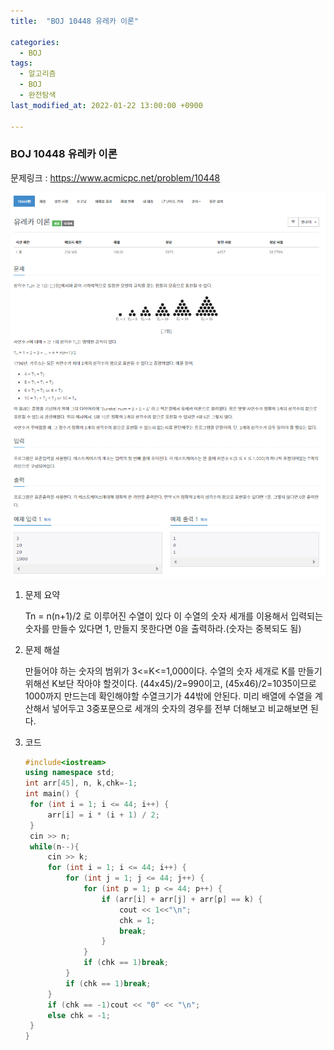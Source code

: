 ```yaml
---
title:  "BOJ 10448 유레카 이론"

categories:
  - BOJ
tags:
  - 알고리즘
  - BOJ
  - 완전탐색
last_modified_at: 2022-01-22 13:00:00 +0900

---
```


### BOJ 10448 유레카 이론

문제링크 : <https://www.acmicpc.net/problem/10448>

![BOJ10448](../images/2022-01-22-BOJ10448/BOJ10448.PNG)

1. 문제 요약

   Tn = n(n+1)/2 로 이루어진 수열이 있다 이 수열의 숫자 세개를 이용해서 입력되는 숫자를 만들수 있다면 1, 만들지 못한다면 0을 출력하라.(숫자는 중복되도 됨)

   

2. 문제 해설

   만들어야 하는 숫자의 범위가 3<=K<=1,000이다. 수열의 숫자 세개로 K를 만들기 위해선 K보단 작아야 할것이다. (44x45)/2=990이고, (45x46)/2=1035이므로 1000까지 만드는데 확인해야할 수열크기가 44밖에 안된다. 미리 배열에 수열을 계산해서 넣어두고 3중포문으로 세개의 숫자의 경우를 전부 더해보고 비교해보면 된다.

   

3. 코드

   ```c++
   #include<iostream>
   using namespace std;
   int arr[45], n, k,chk=-1;
   int main() {
   	for (int i = 1; i <= 44; i++) {
   		arr[i] = i * (i + 1) / 2;
   	}
   	cin >> n;
   	while(n--){
   		cin >> k;
   		for (int i = 1; i <= 44; i++) {
   			for (int j = 1; j <= 44; j++) {
   				for (int p = 1; p <= 44; p++) {
   					if (arr[i] + arr[j] + arr[p] == k) {
   						cout << 1<<"\n";
   						chk = 1;
   						break;
   					}
   				}
   				if (chk == 1)break;
   			}
   			if (chk == 1)break;
   		}
   		if (chk == -1)cout << "0" << "\n";
   		else chk = -1;
   	}
   }
   ```

   